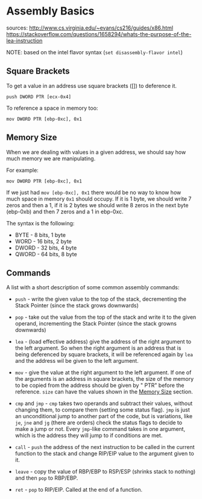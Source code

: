 # Assembly Basics

sources:
http://www.cs.virginia.edu/~evans/cs216/guides/x86.html \
https://stackoverflow.com/questions/1658294/whats-the-purpose-of-the-lea-instruction

NOTE: based on the intel flavor syntax (`set disassembly-flavor intel`)

## Square Brackets

To get a value in an address use square brackets ([]) to deference it.

`push DWORD PTR [ecx-0x4]`

To reference a space in memory too:

`mov DWORD PTR [ebp-0xc], 0x1`

## Memory Size

When we are dealing with values in a given address, we should say how much
memory we are manipulating.

For example:

`mov DWORD PTR [ebp-0xc], 0x1`

If we just had `mov [ebp-0xc], 0x1` there would be no way to know how much
space in memory `0x1` should occupy. If it is 1 byte, we should write
7 zeros and then a 1, if it is 2 bytes we should write 8 zeros in the
next byte (ebp-0xb) and then 7 zeros and a 1 in ebp-0xc.

The syntax is the following:

* BYTE - 8 bits, 1 byte
* WORD - 16 bits, 2 byte
* DWORD - 32 bits, 4 byte
* QWORD - 64 bits, 8 byte

## Commands

A list with a short description of some common assembly commands:

* `push` - write the given value to the top of the stack, decrementing the
Stack Pointer (since the stack grows downwards)

* `pop` - take out the value from the top of the stack and write it to
the given operand, incrementing the Stack Pointer (since the stack growns
downwards)

* `lea` - (load effective address) give the address of the right argument
to the left argument. So when the right argument is an address that is
being deferenced by square brackets, it will be referenced again by `lea`
and the address wil be given to the left argument.

* `mov` - give the value at the right argument to the left argument. If one
of the arguments is an address in square brackets, the size of the memory
to be copied from the address should be given by "<size> PTR" before the
reference. `size` can have the values shown in the
[Memory Size](#memory-size) section.

* `cmp` and `jmp` - `cmp` takes two operands and subtract their values,
without changing them, to compare them (setting some status flag). `jmp`
is just an unconditional jump to another part of the code, but is
variations, like `je`, `jne` and `jg` (there are orders) check the status
flags to decide to make a jump or not. Every `jmp`-like command takes in
one argument, which is the address they will jump to if conditions are met.

* `call` - `push` the address of the next instruction to be called in the
current function to the stack and change RIP/EIP value to the argument
given to it.

* `leave` - copy the value of RBP/EBP to RSP/ESP (shrinks stack to nothing)
and then `pop` to RBP/EBP.

* `ret` - `pop` to RIP/EIP. Called at the end of a function.
